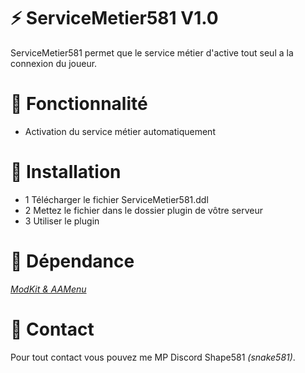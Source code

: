 # :zap: ServiceMetier581 V1.0

ServiceMetier581 permet que le service métier d'active tout seul a la connexion du joueur.

# :wrench: Fonctionnalité

- Activation du service métier automatiquement

# :electric_plug:  Installation

- 1 Télécharger le fichier ServiceMetier581.ddl
- 2 Mettez le fichier dans le dossier plugin de vôtre serveur
- 3 Utiliser le plugin

# :green_book:  Dépendance

*[ModKit & AAMenu](https://github.com/Aarnow/NovaLife_ModKit-Releases/releases/latest)*

# :postbox:  Contact

Pour tout contact vous pouvez me MP Discord Shape581 *(snake581)*.
